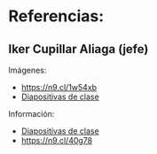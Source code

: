 # Referencias:
## Iker Cupillar Aliaga (jefe)
Imágenes:
- https://n9.cl/1w54xb
- [Diapositivas de clase](https://educacionadistancia.juntadeandalucia.es/centros/sevilla/mod/resource/view.php?id=295828)

Información:
- [Diapositivas de clase ](https://educacionadistancia.juntadeandalucia.es/centros/sevilla/mod/resource/view.php?id=295828)
- https://n9.cl/40g78
